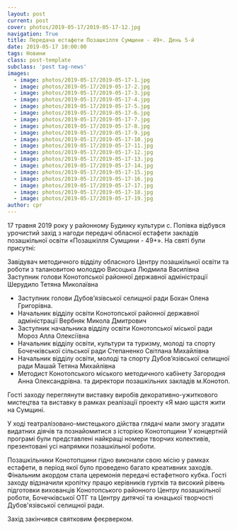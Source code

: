 ```yaml
---
layout: post
current: post
cover: photos/2019-05-17/2019-05-17-12.jpg
navigation: True
title: Передача естафети Позашкілля Сумщини - 49+. День 5-й
date: 2019-05-17 10:00:00
tags: Новини
class: post-template
subclass: 'post tag-news'
images:
  - image: photos/2019-05-17/2019-05-17-1.jpg
  - image: photos/2019-05-17/2019-05-17-2.jpg
  - image: photos/2019-05-17/2019-05-17-3.jpg
  - image: photos/2019-05-17/2019-05-17-4.jpg
  - image: photos/2019-05-17/2019-05-17-5.jpg
  - image: photos/2019-05-17/2019-05-17-6.jpg
  - image: photos/2019-05-17/2019-05-17-7.jpg
  - image: photos/2019-05-17/2019-05-17-8.jpg
  - image: photos/2019-05-17/2019-05-17-9.jpg
  - image: photos/2019-05-17/2019-05-17-10.jpg
  - image: photos/2019-05-17/2019-05-17-11.jpg
  - image: photos/2019-05-17/2019-05-17-12.jpg
  - image: photos/2019-05-17/2019-05-17-13.jpg
  - image: photos/2019-05-17/2019-05-17-14.jpg
  - image: photos/2019-05-17/2019-05-17-15.jpg
  - image: photos/2019-05-17/2019-05-17-16.jpg
  - image: photos/2019-05-17/2019-05-17-17.jpg
  - image: photos/2019-05-17/2019-05-17-18.jpg
  - image: photos/2019-05-17/2019-05-17-19.jpg
author: cpr
---
```


17 травня 2019 року у районному Будинку культури с. Попівка відбувся урочистий захід з нагоди  передачі обласної естафети закладів позашкільної освіти «Позашкілля Сумщини - 49+». На святі були присутні:

Завідувач   методичного відділу обласного Центру позашкільної освіти та роботи з талановитою молоддю Висоцька Людмила Василівна
Заступник голови Конотопської районної державної адміністрації Шерудило Тетяна Миколаївна

 * Заступник голови Дубов’язівської селищної ради Бохан Олена Григорівна.
 * Начальник відділу освіти Конотопської районної державної адміністрації Вербняк Микола Дмитрович
 * Заступник начальника  відділу освіти Конотопської міської ради Мороз Алла Олексіївна
 * Начальник відділу освіти, культури та туризму, молоді та спорту Бочечківської сільської ради Степаненко Світлана Михайлівна
 * Начальник відділу освіти, молоді та спорту Дубов’язівської селищної ради Машай Тетяна Михайлівна
 * Методист Конотопського міського методичного кабінету Загородня Анна Олександрівна.
та директори  позашкільних закладів м.Конотоп.

Гості заходу переглянути виставку виробів декоративно-ужиткового мистецтва  та виставку в рамках реалізації проекту «Я маю щастя жити на Сумщині.  

У ході  театралізовано-мистецького дійства глядачі мали змогу згадати видатних діячів та познайомитися з історією Конотопщини У концертній програмі були представлені найкращі номери творчих колективів, презентовані усі напрямки позашкільної роботи.

Позашкільники Конотопщини гідно виконали свою місію у рамках естафети, в період якої було проведено багато  креативних заходів. Фінальним акордом стала церемонія передачі естафетного кубка.  Гості заходу відзначили  кропітку працю керівників гуртків та  високий рівень підготовки вихованців Конотопського районного Центру позашкільної роботи, Бочечківської ОТГ  та  Центру дитячої та юнацької творчості Дубов'язівської селищної ради.

Захід закінчився святковим феєрверком.
